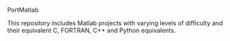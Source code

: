PortMatlab

This repository includes Matlab projects with varying levels of difficulty and their equivalent C, FORTRAN, C++ and Python equivalents.